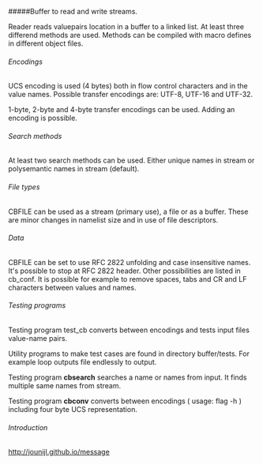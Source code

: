 #####Buffer to read and write streams.

Reader reads valuepairs location in a buffer to a linked list. At least three 
differend methods are used. Methods can be compiled with macro defines in 
different object files.

###### Encodings

UCS encoding is used (4 bytes) both in flow control characters and in the value 
names. Possible transfer encodings are: UTF-8, UTF-16 and UTF-32. 

1-byte, 2-byte and 4-byte transfer encodings can be used. Adding an encoding is 
possible.

###### Search methods
 
At least two search methods can be used. Either unique names in stream or 
polysemantic names in stream (default).

###### File types

CBFILE can be used as a stream (primary use), a file or as a buffer. These are
minor changes in namelist size and in use of file descriptors.

###### Data

CBFILE can be set to use RFC 2822 unfolding and case insensitive names. 
It's possible to stop at RFC 2822 header. Other possibilities are listed in
cb_conf. It is possible for example to remove spaces, tabs and CR and LF
characters between values and names. 

###### Testing programs
 
Testing program test_cb converts between encodings and tests input files 
value-name pairs.

Utility programs to make test cases are found in directory buffer/tests. For 
example loop outputs file endlessly to output. 

Testing program **cbsearch** searches a name or names from input. It finds multiple 
same names from stream.
 
Testing program **cbconv** converts between encodings ( usage: flag -h )
including four byte UCS representation.

###### Introduction

 
<a href="http://jounijl.github.io/message">http://jounijl.github.io/message</a>

